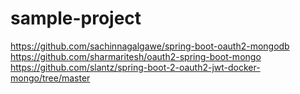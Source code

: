 # sample-project
https://github.com/sachinnagalgawe/spring-boot-oauth2-mongodb<br>
https://github.com/sharmaritesh/oauth2-spring-boot-mongo<br>
https://github.com/slantz/spring-boot-2-oauth2-jwt-docker-mongo/tree/master
